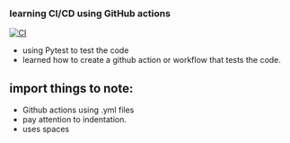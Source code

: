 ### learning CI/CD using GitHub actions
[![CI](https://github.com/Danxx26hub/ci-cd/actions/workflows/main.yml/badge.svg)](https://github.com/Danxx26hub/ci-cd/actions/workflows/main.yml)

* using Pytest to test the code
* learned how to create a github action or workflow that tests the code.

## import things to note:
  * Github actions using .yml files
  * pay attention to indentation.
  * uses spaces
  
